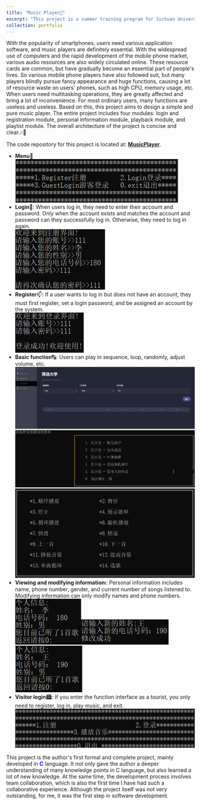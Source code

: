 ```yaml
---
title: "Music Player🎵"
excerpt: "This project is a summer training program for Sichuan University in 2022, intended to develop a console based music player for playing MP3 format music files, and to achieve mainstream functions such as playback, pause, previous, next, etc. in popular music players on the market.<br/><img src='/images/MP1.png'>"
collection: portfolio
---
```


With the popularity of smartphones, users need various application software, and music players are definitely essential. With the widespread use of computers and the rapid development of the mobile phone market, various audio resources are also widely circulated online. These resource cards are common, but have gradually become an essential part of people's lives. So various mobile phone players have also followed suit, but many players blindly pursue fancy appearance and huge functions, causing a lot of resource waste on users' phones, such as high CPU, memory usage, etc. When users need multitasking operations, they are greatly affected and bring a lot of inconvenience. For most ordinary users, many functions are useless and useless. Based on this, this project aims to design a simple and pure music player. The entire project includes four modules: login and registration module, personal information module, playback module, and playlist module. The overall architecture of the project is concise and clear.🎶🎼<br/>

The code repository for this project is located at: <a href="https://github.com/wubeizi/MusicPlayer" target="_blank"><b>MusicPlayer</b></a>.<br/>

- <b>Menu</b>🤚<br/><img src='/images/MP2.png'>
- <b>Login</b>🔑: When users log in, they need to enter their account and password. Only when the account exists and matches the account and password can they successfully log in. Otherwise, they need to log in again.<br/><img src='/images/MP3.png'>
- <b>Register</b>📫️: If a user wants to log in but does not have an account, they must first register, set a login password, and be assigned an account by the system.<br/><img src='/images/MP4.png'>
- <b>Basic function</b>🔠: Users can play in sequence, loop, randomly, adjust volume, etc.<br/><img src='/images/UARS5.png'><br/><img src='/images/MP6.png'><br/><img src='/images/MP7.png'>
- <b>Viewing and modifying information</b>ℹ️: Personal information includes name, phone number, gender, and current number of songs listened to. Modifying information can only modify names and phone numbers.<br/><img src='/images/MP8.png'><img src='/images/MP9.png'><img src='/images/MP10.png'>
- <b>Visitor login</b>🏙️: If you enter the function interface as a tourist, you only need to register, log in, play music, and exit.<br/><img src='/images/MP11.png'>

This project is the author's first formal and complete project, mainly developed in <font color=blue><b>C</b></font> language. It not only gave the author a deeper understanding of many knowledge points in C language, but also learned a lot of new knowledge. At the same time, the development process involves team collaboration, which is also the first time I have had such a collaborative experience. Although the project itself was not very outstanding, for me, it was the first step in software development.